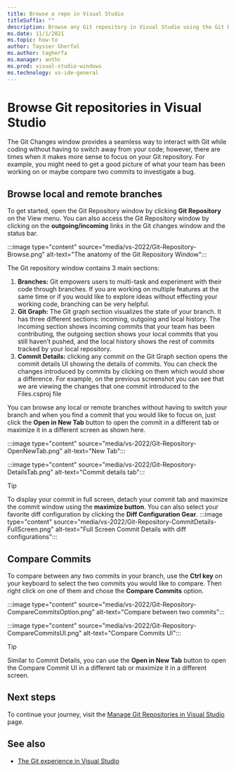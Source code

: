 ```yaml
---
title: Browse a repo in Visual Studio
titleSuffix: ""
description: Browse any Git repository in Visual Studio using the Git Repository window.
ms.date: 11/1/2021
ms.topic: how-to
author: Taysser Gherfal
ms.author: tagherfa
ms.manager: anthc
ms.prod: visual-studio-windows
ms.technology: vs-ide-general
---
```

# Browse Git repositories in Visual Studio

The Git Changes window provides a seamless way to interact with Git while coding without having to switch away from your code; however, there are times when it makes more sense to focus on your Git repository. For example, you might need to get a good picture of what your team has been working on or maybe compare two commits to investigate a bug.
## Browse local and remote branches

To get started, open the Git Repository window by clicking **Git Repository** on the View menu. You can also access the Git Repository window by clicking on the **outgoing/incoming** links in the Git changes window and the status bar.

:::image type="content" source="media/vs-2022/Git-Repository-Browse.png" alt-text="The anatomy of the Git Repository Window":::

The Git repository window contains 3 main sections:
1. **Branches:** Git empowers users to multi-task and experiment with their code through branches. If you are working on multiple features at the same time or if you would like to explore ideas without effecting your working code, branching can be very helpful. 
1. **Git Graph:** The Git graph section visualizes the state of your branch. It has three different sections: incoming, outgoing and local history. The incoming section shows incoming commits that your team has been contributing, the outgoing section shows your local commits that you still haven’t pushed, and the local history shows the rest of commits tracked by your local repository.
1. **Commit Details:** clicking any commit on the Git Graph section opens the commit details UI showing the details of commits. You can check the changes introduced by commits by clicking on them which would show a difference. For example, on the previous screenshot you can see that we are viewing the changes that one commit introduced to the Files.csproj file

You can browse any local or remote branches without having to switch your branch and when you find a commit that you would like to focus on, just click the **Open in New Tab** button to open the commit in a different tab or maximize it in a different screen as shown here.

:::image type="content" source="media/vs-2022/Git-Repository-OpenNewTab.png" alt-text="New Tab":::

:::image type="content" source="media/vs-2022/Git-Repository-DetailsTab.png" alt-text="Commit details tab":::

> [!TIP]
> To display your commit in full screen, detach your commit tab and maximize the commit window using the **maximize button**. You can also select your favorite diff configuration by clicking the **Diff Configuration Gear**. 
:::image type="content" source="media/vs-2022/Git-Repository-CommitDetails-FullScreen.png" alt-text="Full Screen Commit Details with diff configurations":::

## Compare Commits
To compare between any two commits in your branch, use the **Ctrl key** on your keyboard to select the two commits you would like to compare. Then right click on one of them and chose the **Compare Commits** option.

:::image type="content" source="media/vs-2022/Git-Repository-CompareCommitsOption.png" alt-text="Compare between two commits":::

:::image type="content" source="media/vs-2022/Git-Repository-CompareCommitsUI.png" alt-text="Compare Commits UI":::

> [!TIP]
>Similar to Commit Details, you can use the **Open in New Tab** button to open the Compare Commit UI in a different tab or maximize it in a different screen.

## Next steps

To continue your journey, visit the [Manage Git Repositories in Visual Studio](git-manage-repository.md) page.

## See also

- [The Git experience in Visual Studio](../ide/git-with-visual-studio.md)